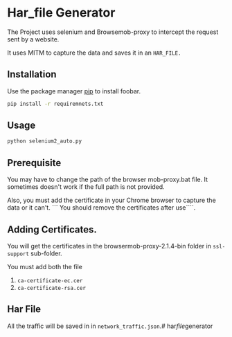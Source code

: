 # Har_file Generator

The Project uses selenium and Browsemob-proxy to intercept the request sent by a website.

It uses MITM to capture the data and saves it in an ```HAR_FILE.```


## Installation

Use the package manager [pip](https://pip.pypa.io/en/stable/) to install foobar.

```bash
pip install -r requiremnets.txt
```

## Usage

```bash
python selenium2_auto.py
```

## Prerequisite

You may have to change the path of the browser mob-proxy.bat file. It sometimes doesn't work if the full path is not provided.

Also, you must add the certificate in your Chrome browser to capture the data or it can't. ``` You should remove the certificates after use````.
## Adding Certificates.

You will get the certificates in the browsermob-proxy-2.1.4-bin folder in ```ssl-support``` sub-folder.

You must add both the file 
1. ```ca-certificate-ec.cer```
2. ```ca-certificate-rsa.cer```

## Har File

All the traffic will be saved in in ```network_traffic.json```.#   h a r _ f i l e _ g e n e r a t o r  
 